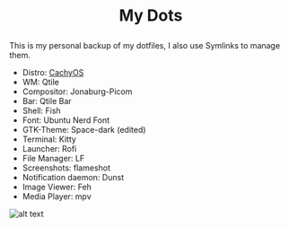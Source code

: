 # <p align=center> My Dots </p>
This is my personal backup of my dotfiles, I also use Symlinks to manage them.  

 - Distro: [CachyOS](https://cachyos.org/)
 - WM: Qtile
 - Compositor: Jonaburg-Picom
 - Bar: Qtile Bar
 - Shell: Fish
 - Font: Ubuntu Nerd Font
 - GTK-Theme: Space-dark (edited)
 - Terminal: Kitty
 - Launcher: Rofi
 - File Manager: LF
 - Screenshots: flameshot
 - Notification daemon: Dunst
 - Image Viewer: Feh
 - Media Player: mpv

![alt text](assets/ary-dark.png?raw=true)

